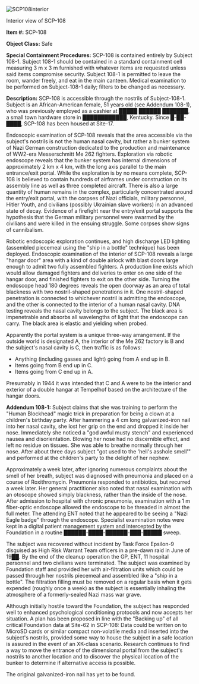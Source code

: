 ![SCP108interior](http://scp-wiki.wdfiles.com/local--files/scp-108/SCP108interior)

Interior view of SCP-108

**Item #:** SCP-108

**Object Class:** Safe

**Special Containment Procedures:** SCP-108 is contained entirely by Subject 108-1. Subject 108-1 should be contained in a standard containment cell measuring 3 m x 3 m furnished with whatever items are requested unless said items compromise security. Subject 108-1 is permitted to leave the room, wander freely, and eat in the main canteen. Medical examination to be performed on Subject-108-1 daily; filters to be changed as necessary.

**Description:** SCP-108 is accessible through the nostrils of Subject-108-1. Subject is an African-American female, 51 years old (see Addendum 108-1), who was previously employed as a cashier at █████ ██████ ███████, a small town hardware store in ████████████, Kentucky. Since █-██-████, SCP-108 has been housed at Site-17.

Endoscopic examination of SCP-108 reveals that the area accessible via the subject's nostrils is not the human nasal cavity, but rather a bunker system of Nazi German construction dedicated to the production and maintenance of WW2-era Messerschmitt Me 262 fighters. Exploration via robotic endoscope reveals that the bunker system has internal dimensions of approximately 2 km x 4 km, with the long axis parallel to the main entrance/exit portal. While the exploration is by no means complete, SCP-108 is believed to contain hundreds of airframes under construction on its assembly line as well as three completed aircraft. There is also a large quantity of human remains in the complex, particularly concentrated around the entry/exit portal, with the corpses of Nazi officials, military personnel, Hitler Youth, and civilians (possibly Ukrainian slave workers) in an advanced state of decay. Evidence of a firefight near the entry/exit portal supports the hypothesis that the German military personnel were swarmed by the civilians and were killed in the ensuing struggle. Some corpses show signs of cannibalism.

Robotic endoscopic exploration continues, and high discharge LED lighting (assembled piecemeal using the "ship in a bottle" technique) has been deployed. Endoscopic examination of the interior of SCP-108 reveals a large "hangar door" area with a kind of double airlock with blast doors large enough to admit two fully assembled fighters. A production line exists which would allow damaged fighters and deliveries to enter on one side of the hangar door, and finished fighters to exit on the other side. Turning the endoscope head 180 degrees reveals the open doorway as an area of total blackness with two nostril-shaped penetrations in it. One nostril-shaped penetration is connected to whichever nostril is admitting the endoscope, and the other is connected to the interior of a human nasal cavity. DNA testing reveals the nasal cavity belongs to the subject. The black area is impenetrable and absorbs all wavelengths of light that the endoscope can carry. The black area is elastic and yielding when probed.

Apparently the portal system is a unique three-way arrangement. If the outside world is designated A, the interior of the Me 262 factory is B and the subject's nasal cavity is C, then traffic is as follows:

*   Anything (including gasses and light) going from A end up in B.
*   Items going from B end up in C.
*   Items going from C end up in A.

Presumably in 1944 it was intended that C and A were to be the interior and exterior of a double hangar at Tempelhof based on the architecture of the hangar doors.

**Addendum 108-1:** Subject claims that she was training to perform the "Human Blockhead" magic trick in preparation for being a clown at a children's birthday party. After hammering a 4 cm long galvanized-iron nail into her nasal cavity, she lost her grip on the end and dropped it inside her nose. Immediately she noticed a "god awful musty stench" and experienced nausea and disorientation. Blowing her nose had no discernible effect, and left no residue on tissues. She was able to breathe normally through her nose. After about three days subject "got used to the 'hell's asshole smell'" and performed at the children's party to the delight of her nephew.

Approximately a week later, after ignoring numerous complaints about the smell of her breath, subject was diagnosed with pneumonia and placed on a course of Roxithromycin. Pneumonia responded to antibiotics, but recurred a week later. Her general practitioner also noted that nasal examination with an otoscope showed simply blackness, rather than the inside of the nose. After admission to hospital with chronic pneumonia, examination with a 1 m fiber-optic endoscope allowed the endoscope to be threaded in almost the full meter. The attending ENT noted that he appeared to be seeing a "Nazi Eagle badge" through the endoscope. Specialist examination notes were kept in a digital patient management system and intercepted by the Foundation in a routine ██████-████-██████-███-█████ sweep.

The subject was recovered without incident by Task Force Epsilon-9 disguised as High Risk Warrant Team officers in a pre-dawn raid in June of 19██. By the end of the cleanup operation the GP, ENT, 11 hospital personnel and two civilians were terminated. The subject was examined by Foundation staff and provided her with air-filtration units which could be passed through her nostrils piecemeal and assembled like a "ship in a bottle". The filtration filling must be removed on a regular basis when it gets expended (roughly once a week) as the subject is essentially inhaling the atmosphere of a formerly-sealed Nazi mass war grave.

Although initially hostile toward the Foundation, the subject has responded well to enhanced psychological conditioning protocols and now accepts her situation. A plan has been proposed in line with the "Backing up" of all critical Foundation data at Site-62 in SCP-108: Data could be written on to MicroSD cards or similar compact non-volatile media and inserted into the subject's nostrils, provided some way to house the subject in a safe location is assured in the event of an XK-class scenario. Research continues to find a way to move the entrance of the dimensional portal from the subject's nostrils to another location and to discover the physical location of the bunker to determine if alternative access is possible.

The original galvanized-iron nail has yet to be found.